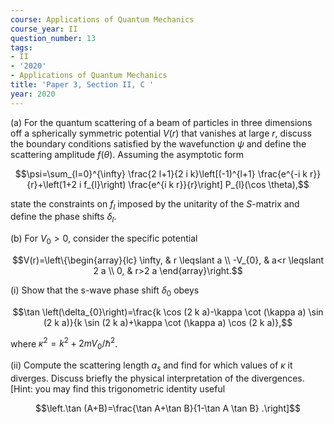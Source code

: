 ```yaml
---
course: Applications of Quantum Mechanics
course_year: II
question_number: 13
tags:
- II
- '2020'
- Applications of Quantum Mechanics
title: 'Paper 3, Section II, C '
year: 2020
---
```




(a) For the quantum scattering of a beam of particles in three dimensions off a spherically symmetric potential $V(r)$ that vanishes at large $r$, discuss the boundary conditions satisfied by the wavefunction $\psi$ and define the scattering amplitude $f(\theta)$. Assuming the asymptotic form

$$\psi=\sum_{l=0}^{\infty} \frac{2 l+1}{2 i k}\left[(-1)^{l+1} \frac{e^{-i k r}}{r}+\left(1+2 i f_{l}\right) \frac{e^{i k r}}{r}\right] P_{l}(\cos \theta),$$

state the constraints on $f_{l}$ imposed by the unitarity of the $S$-matrix and define the phase shifts $\delta_{l}$.

(b) For $V_{0}>0$, consider the specific potential

$$V(r)=\left\{\begin{array}{lc}
\infty, & r \leqslant a \\
-V_{0}, & a<r \leqslant 2 a \\
0, & r>2 a
\end{array}\right.$$

(i) Show that the s-wave phase shift $\delta_{0}$ obeys

$$\tan \left(\delta_{0}\right)=\frac{k \cos (2 k a)-\kappa \cot (\kappa a) \sin (2 k a)}{k \sin (2 k a)+\kappa \cot (\kappa a) \cos (2 k a)},$$

where $\kappa^{2}=k^{2}+2 m V_{0} / \hbar^{2}$.

(ii) Compute the scattering length $a_{s}$ and find for which values of $\kappa$ it diverges. Discuss briefly the physical interpretation of the divergences. [Hint: you may find this trigonometric identity useful

$$\left.\tan (A+B)=\frac{\tan A+\tan B}{1-\tan A \tan B} .\right]$$